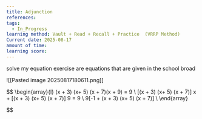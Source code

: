 ```yaml
---
title: Adjunction
references: 
tags:
  - In_Progress
learning method: Vault + Read + Recall + Practice  (VRRP Method)
Current date: 2025-08-17
amount of time: 
learning score:
---
```


solve my equation exercise are equations that are given in the school broad 


![[Pasted image 20250817180611.png]] 




$$
\begin{array}{l} 
(x + 3) (x+ 5)  (x + 7)(x + 9)   =  9   \\
[(x + 3) (x+ 5)  (x + 7)] x +  [(x + 3) (x+ 5)  (x + 7)]  9   =  9   \\
9[-1 + (x + 3) (x+ 5)  (x + 7)]    \\
\end{array}


$$